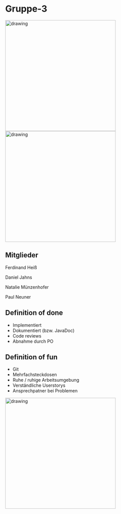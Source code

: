 # Gruppe-3
<img src="https://upload.wikimedia.org/wikipedia/en/thumb/5/5f/Original_Doge_meme.jpg/300px-Original_Doge_meme.jpg" alt="drawing" width="350"/>

<img src="https://media0.giphy.com/media/kwEmwFUWO5Ety/giphy.gif?cid=790b7611d1e97b8c8db4bb7f3e01dafe78090b2045241e86&rid=giphy.gif&ct=g" alt="drawing" width="350"/>


## Mitglieder
Ferdinand Heiß

Daniel Jahns

Natalie Münzenhofer

Paul Neuner

## Definition of done
* Implementiert
* Dokumentiert (bzw. JavaDoc)
* Code reviews
* Abnahme durch PO

## Definition of fun
* Git
* Mehrfachsteckdosen
* Ruhe / ruhige Arbeitsumgebung
* Verständliche Userstorys
* Ansprechpatner bei Problemen

<img src="https://images.squarespace-cdn.com/content/v1/5bcf33578dfc8cede6a069ff/3ecc1b43-7525-47ca-af7f-a1e209d9d430/Image+09.jpg" alt="drawing" width="350"/>
